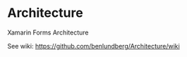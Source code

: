 # Architecture
Xamarin Forms Architecture

See wiki: https://github.com/benlundberg/Architecture/wiki
